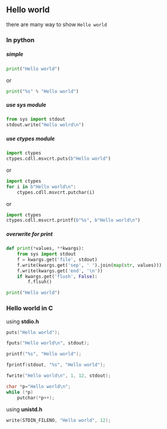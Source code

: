 ## Hello world

there are many way to show `Hello world`
### In python

##### simple
```python
print("Hello world")
```
or
```python
print("%s" % "Hello world")
```
##### use sys module
```python
from sys import stdout
stdout.write("Hello wolrd\n")
```
##### use ctypes module
```python
import ctypes
ctypes.cdll.msvcrt.puts(b"Hello world")
```
or
```python
import ctypes
for i in b"Hello world\n":
    ctypes.cdll.msvcrt.putchar(i)
```
or
```python
import ctypes
ctypes.cdll.msvcrt.printf(b"%s", b"Hello world\n")
```
##### overwrite for print
```python
def print(*values, **kwargs):
	from sys import stdout
	f = kwargs.get('file', stdout)
	f.write(kwargs.get('sep', ' ').join(map(str, values)))
	f.write(kwargs.get('end', '\n'))
	if kwargs.get('flush', False):
		f.flsuh()

print("Hello world")
```
### Hello world in C
using **stdio.h**
```C
puts("Hello world");

fputs("Hello world\n", stdout);

printf("%s", "Hello world");

fprintf(stdout, "%s", "Hello world");

fwrite("Hello world\n", 1, 12, stdout);

char *p="Hello world\n";
while (*p)
    putchar(*p++);

```
using **unistd.h**
```C
write(STDIN_FILENO, "Hello world", 12);
```